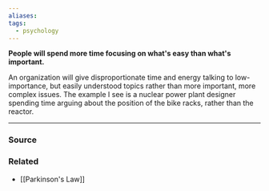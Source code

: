 ```yaml
---
aliases: 
tags:
  - psychology
---
```

**People will spend more time focusing on what's easy than what's important.**

An organization will give disproportionate time and energy talking to low-importance, but easily understood topics rather than more important, more complex issues. The example I see is a nuclear power plant designer spending time arguing about the position of the bike racks, rather than the reactor. 

---

### Source


### Related
- [[Parkinson's Law]]